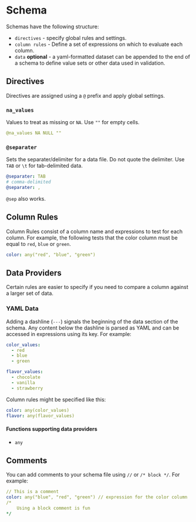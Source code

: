 # Schema

Schemas have the following structure:

* `directives` - specify global rules and settings.
* `column rules` - Define a set of expressions on which to evaluate each column.
* `data` __optional__ - a yaml-formatted dataset can be appended to the end of a schema to define value sets or other data used in validation.

## Directives

Directives are assigned using a `@` prefix and apply global settings.

### `na_values`

Values to treat as missing or `NA`. Use `""` for empty cells.

```yaml
@na_values NA NULL ""
```

### `@separater`

Sets the separater/delimiter for a data file. Do not quote the delimiter. Use `TAB` or `\t` for tab-delimited data.

```yaml
@separater: TAB
# comma-delimited
@separater: ,
```

`@sep` also works.

## Column Rules

Column Rules consist of a column name and expressions to test for each column. For example, the following tests that the color column must be equal to `red`, `blue` or `green`.

```yaml
color: any("red", "blue", "green")
```

## Data Providers

Certain rules are easier to specify if you need to compare a column against a larger set of data.

### YAML Data

Adding a dashline (`---`) signals the beginning of the data section of the schema. Any content below the dashline is parsed as YAML and can be accessed in expressions using its key. For example:

```yaml
color_values:
  - red
  - blue
  - green

flavor_values:
  - chocolate
  - vanilla
  - strawberry
```

Column rules might be specified like this:

```yaml
color: any(color_values)
flavor: any(flavor_values)
```

#### Functions supporting data providers

* `any`

## Comments

You can add comments to your schema file using `//` or `/* block */`. For example:

```yaml
// This is a comment
color: any("blue", "red", "green") // expression for the color column
/*
    Using a block comment is fun
*/
```